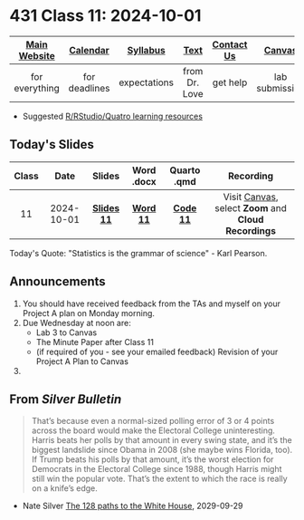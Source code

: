 # 431 Class 11: 2024-10-01

[Main Website](https://thomaselove.github.io/431-2024/) | [Calendar](https://thomaselove.github.io/431-2024/calendar.html) | [Syllabus](https://thomaselove.github.io/431-syllabus-2024/) | [Text](https://thomaselove.github.io/431-book/) | [Contact Us](https://thomaselove.github.io/431-2024/contact.html) | [Canvas](https://canvas.case.edu) | [Data and Code](https://github.com/THOMASELOVE/431-data)
:-----------: | :--------------: | :----------: | :---------: | :-------------: | :-----------: | :------------:
for everything | for deadlines | expectations | from Dr. Love | get help | lab submission | for downloads

- Suggested [R/RStudio/Quatro learning resources](https://thomaselove.github.io/431-2024/resources.html)

## Today's Slides

Class | Date | Slides | Word .docx | Quarto .qmd | Recording
:---: | :--------: | :------: | :------: | :------: | :-------------:
11 | 2024-10-01 | **[Slides 11](https://thomaselove.github.io/431-slides-2024/class11.html)** | **[Word 11](https://thomaselove.github.io/431-slides-2024/class11w.docx)** | **[Code 11](https://github.com/THOMASELOVE/431-slides-2024/blob/main/class11.qmd)** | Visit [Canvas](https://canvas.case.edu/), select **Zoom** and **Cloud Recordings**

Today's Quote: "Statistics is the grammar of science" - Karl Pearson.

## Announcements

1. You should have received feedback from the TAs and myself on your Project A plan on Monday morning.
2. Due Wednesday at noon are:
    - Lab 3 to Canvas
    - The Minute Paper after Class 11
    - (if required of you - see your emailed feedback) Revision of your Project A Plan to Canvas
3. 

## From *Silver Bulletin*

> That’s because even a normal-sized polling error of 3 or 4 points across the board would make the Electoral College uninteresting. Harris beats her polls by that amount in every swing state, and it’s the biggest landslide since Obama in 2008 (she maybe wins Florida, too). If Trump beats his polls by that amount, it’s the worst election for Democrats in the Electoral College since 1988, though Harris might still win the popular vote. That’s the extent to which the race is really on a knife’s edge.

- Nate Silver [The 128 paths to the White House](https://www.natesilver.net/), 2029-09-29
